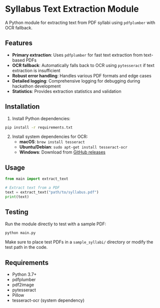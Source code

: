 # Syllabus Text Extraction Module

A Python module for extracting text from PDF syllabi using `pdfplumber` with OCR fallback.

## Features

- **Primary extraction**: Uses `pdfplumber` for fast text extraction from text-based PDFs
- **OCR fallback**: Automatically falls back to OCR using `pytesseract` if text extraction is insufficient
- **Robust error handling**: Handles various PDF formats and edge cases
- **Detailed logging**: Comprehensive logging for debugging during hackathon development
- **Statistics**: Provides extraction statistics and validation

## Installation

1. Install Python dependencies:
```bash
pip install -r requirements.txt
```

2. Install system dependencies for OCR:
   - **macOS**: `brew install tesseract`
   - **Ubuntu/Debian**: `sudo apt-get install tesseract-ocr`
   - **Windows**: Download from [GitHub releases](https://github.com/UB-Mannheim/tesseract/wiki)

## Usage

```python
from main import extract_text

# Extract text from a PDF
text = extract_text("path/to/syllabus.pdf")
print(text)
```

## Testing

Run the module directly to test with a sample PDF:

```bash
python main.py
```

Make sure to place test PDFs in a `sample_syllabi/` directory or modify the test path in the code.

## Requirements

- Python 3.7+
- pdfplumber
- pdf2image
- pytesseract
- Pillow
- tesseract-ocr (system dependency)
